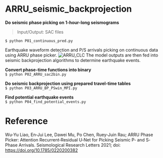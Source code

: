 # ARRU_seismic_backprojection

**Do seismic phase picking on 1-hour-long seismograms**<br/>
>Input/Output: SAC files <br/>

```$ python P01_continuous_pred.py```<br/>

Earthquake waveform detection and P/S arrivals picking on continuous data using ARRU phase picker. 
![ARRU_CLC](https://user-images.githubusercontent.com/30610646/148173622-7c873d51-2ca9-4a02-89f6-234e498d5a48.png)
The model outputs are then fed into seismic backprojection algorithms to determine earthquake events.

**Convert phase-time functions into binary**<br/>
```$ python P02_ARRU_sac2bin.py```<br/>

**Do seismic backprojection using prepared travel-time tables**<br/>
```$ python P03_ARRU_BP_PSwin_MPI.py```<br/>

**Find potential earthquake events**<br/>
```$ python P04_find_potential_events.py```

# Reference
Wu‐Yu Liao, En‐Jui Lee, Dawei Mu, Po Chen, Ruey‐Juin Rau; ARRU Phase Picker: Attention Recurrent‐Residual U‐Net for Picking Seismic P‐ and S‐Phase Arrivals. Seismological Research Letters 2021; doi: https://doi.org/10.1785/0220200382
